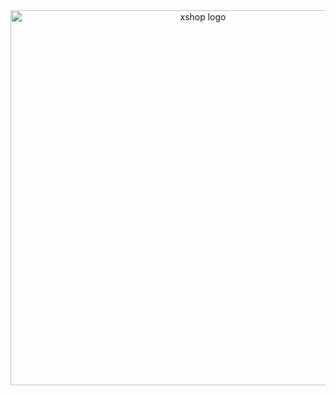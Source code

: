 <div align="center">
    <img src="media/xstack-shop-logo.svg" alt="xshop logo" width="600">
</div>

